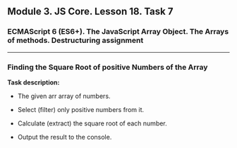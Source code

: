 ## Module 3. JS Core. Lesson 18. Task 7

### ECMAScript 6 (ES6+). The JavaScript Array Object. The Arrays of methods. Destructuring assignment
***

### Finding the Square Root of positive Numbers of the Array

**Task description:**

- The given arr array of numbers.

- Select (filter) only positive numbers from it.

- Calculate (extract) the square root of each number.

- Output the result to the console.
